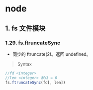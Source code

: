 # node

## 1. fs 文件模块

### 1.29. fs.ftruncateSync

- 同步的 ftruncate(2)。返回 undefined。
  

> Syntax

```js
//fd <integer>
//len <integer> 默认 = 0
fs.ftruncateSync(fd[, len])
```
